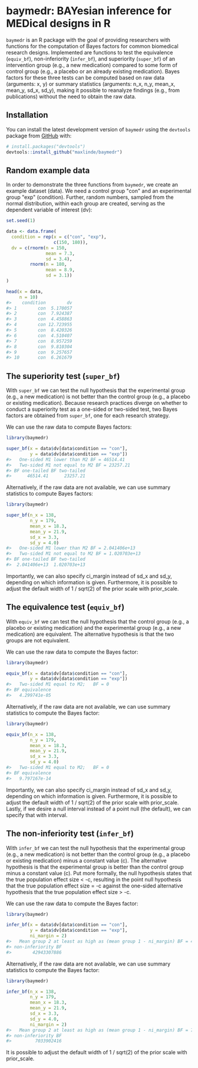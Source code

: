 
<!-- README.md is generated from README.Rmd. Please edit that file -->
baymedr: BAYesian inference for MEDical designs in R
====================================================

<!-- badges: start -->
<!-- badges: end -->
`baymedr` is an R package with the goal of providing researchers with functions for the computation of Bayes factors for common biomedical research designs. Implemented are functions to test the equivalence (`equiv_bf`), non-inferiority (`infer_bf`), and superiority (`super_bf`) of an intervention group (e.g., a new medication) compared to some form of control group (e.g., a placebo or an already existing medication). Bayes factors for these three tests can be computed based on raw data (arguments: x, y) or summary statistics (arguments: n\_x, n\_y, mean\_x, mean\_y, sd\_x, sd\_y), making it possible to reanalyze findings (e.g., from publications) without the need to obtain the raw data.

Installation
------------

You can install the latest development version of `baymedr` using the `devtools` package from [GitHub](https://github.com/) with:

``` r
# install.packages("devtools")
devtools::install_github("maxlinde/baymedr")
```

Random example data
-------------------

In order to demonstrate the three functions from `baymedr`, we create an example dataset (data). We need a control group "con" and an experimental group "exp" (condition). Further, random numbers, sampled from the normal distribution, within each group are created, serving as the dependent variable of interest (dv):

``` r
set.seed(1)

data <- data.frame(
  condition = rep(x = c("con", "exp"),
                  c(150, 180)),
  dv = c(rnorm(n = 150,
               mean = 7.3,
               sd = 3.4),
         rnorm(n = 180,
               mean = 8.9,
               sd = 3.1))
)

head(x = data,
     n = 10)
#>    condition        dv
#> 1        con  5.170057
#> 2        con  7.924387
#> 3        con  4.458863
#> 4        con 12.723955
#> 5        con  8.420326
#> 6        con  4.510407
#> 7        con  8.957259
#> 8        con  9.810304
#> 9        con  9.257657
#> 10       con  6.261679
```

The superiority test (`super_bf`)
---------------------------------

With `super_bf` we can test the null hypothesis that the experimental group (e.g., a new medication) is not better than the control group (e.g., a placebo or existing medication). Because research practices diverge on whether to conduct a superiority test as a one-sided or two-sided test, two Bayes factors are obtained from `super_bf`, one for each research strategy.

We can use the raw data to compute Bayes factors:

``` r
library(baymedr)

super_bf(x = data$dv[data$condition == "con"],
         y = data$dv[data$condition == "exp"])
#>   One-sided M1 lower than M2 BF = 46514.41 
#>   Two-sided M1 not equal to M2 BF = 23257.21
#> BF one-tailed BF two-tailed 
#>      46514.41      23257.21
```

Alternatively, if the raw data are not available, we can use summary statistics to compute Bayes factors:

``` r
library(baymedr)

super_bf(n_x = 138,
         n_y = 179,
         mean_x = 18.3,
         mean_y = 21.9,
         sd_x = 3.3,
         sd_y = 4.0)
#>   One-sided M1 lower than M2 BF = 2.041406e+13 
#>   Two-sided M1 not equal to M2 BF = 1.020703e+13
#> BF one-tailed BF two-tailed 
#>  2.041406e+13  1.020703e+13
```

Importantly, we can also specify ci\_margin instead of sd\_x and sd\_y, depending on which information is given. Furthermore, it is possible to adjust the default width of 1 / sqrt(2) of the prior scale with prior\_scale.

The equivalence test (`equiv_bf`)
---------------------------------

With `equiv_bf` we can test the null hypothesis that the control group (e.g., a placebo or existing medication) and the experimental group (e.g., a new medication) are equivalent. The alternative hypothesis is that the two groups are not equivalent.

We can use the raw data to compute the Bayes factor:

``` r
library(baymedr)

equiv_bf(x = data$dv[data$condition == "con"],
         y = data$dv[data$condition == "exp"])
#>   Two-sided M1 equal to M2;   BF = 0
#> BF equivalence 
#>   4.299741e-05
```

Alternatively, if the raw data are not available, we can use summary statistics to compute the Bayes factor:

``` r
library(baymedr)

equiv_bf(n_x = 138,
         n_y = 179,
         mean_x = 18.3,
         mean_y = 21.9,
         sd_x = 3.3,
         sd_y = 4.0)
#>   Two-sided M1 equal to M2;   BF = 0
#> BF equivalence 
#>   9.797167e-14
```

Importantly, we can also specify ci\_margin instead of sd\_x and sd\_y, depending on which information is given. Furthermore, it is possible to adjust the default width of 1 / sqrt(2) of the prior scale with prior\_scale. Lastly, if we desire a null interval instead of a point null (the default), we can specify that with interval.

The non-inferiority test (`infer_bf`)
-------------------------------------

With `infer_bf` we can test the null hypothesis that the experimental group (e.g., a new medication) is not better than the control group (e.g., a placebo or existing medication) minus a constant value (c). The alternative hypothesis is that the experimental group is better than the control group minus a constant value (c). Put more formally, the null hypothesis states that the true population effect size &lt; -c, resulting in the point null hypothesis that the true population effect size = -c against the one-sided alternative hypothesis that the true population effect size &gt; -c.

We can use the raw data to compute the Bayes factor:

``` r
library(baymedr)

infer_bf(x = data$dv[data$condition == "con"],
         y = data$dv[data$condition == "exp"],
         ni_margin = 2)
#>   Mean group 2 at least as high as (mean group 1 - ni_margin) BF = 42943307886
#> non-inferiority BF 
#>        42943307886
```

Alternatively, if the raw data are not available, we can use summary statistics to compute the Bayes factor:

``` r
library(baymedr)

infer_bf(n_x = 138,
         n_y = 179,
         mean_x = 18.3,
         mean_y = 21.9,
         sd_x = 3.3,
         sd_y = 4.0,
         ni_margin = 2)
#>   Mean group 2 at least as high as (mean group 1 - ni_margin) BF = 7033902416
#> non-inferiority BF 
#>         7033902416
```

It is possible to adjust the default width of 1 / sqrt(2) of the prior scale with prior\_scale.
